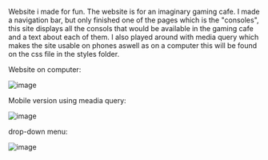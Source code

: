 Website i made for fun.
The website is for an imaginary gaming cafe. I made a navigation bar, but only finished one of the pages which is the "consoles", this site displays all 
the consols that would be available in the gaming cafe and a text about each of them. I also played around with media query which makes the site 
usable on phones aswell as on a computer this will be found on the css file in the styles folder.

Website on computer:

![image](https://github.com/henrfos/gaming-cafe-website/assets/61708921/6575961c-e5aa-4171-9ba8-5f8f47627846)

Mobile version using meadia query:

![image](https://github.com/henrfos/gaming-cafe-website/assets/61708921/ed6d9a52-d906-4ab2-bacd-dc29084721a1)

drop-down menu:

![image](https://github.com/henrfos/gaming-cafe-website/assets/61708921/0ec9a984-02e0-4069-a66d-8b1d01aef78d)

